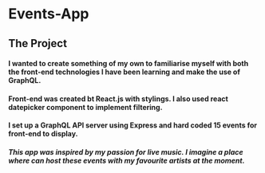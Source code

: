 # Events-App
## The Project
#### I wanted to create something of my own to familiarise myself with both the front-end technologies I have been learning and make the use of GraphQL. 

#### Front-end was created bt React.js with stylings. I also used react datepicker component to implement filtering.
#### I set up  a GraphQL API server using Express and hard coded 15 events for front-end to display. 

##### This app was inspired by my passion for live music. I imagine a place where can host these events with my favourite artists at the moment.

